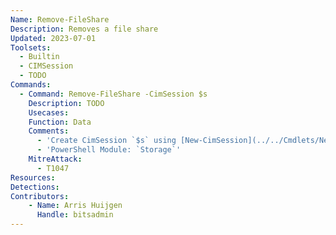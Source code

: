 ```yaml
---
Name: Remove-FileShare
Description: Removes a file share
Updated: 2023-07-01
Toolsets:
  - Builtin
  - CIMSession
  - TODO
Commands:
  - Command: Remove-FileShare -CimSession $s
    Description: TODO
    Usecases:
    Function: Data
    Comments:
      - 'Create CimSession `$s` using [New-CimSession](../../Cmdlets/New-CimSession/)'
      - 'PowerShell Module: `Storage`'
    MitreAttack:
      - T1047
Resources:
Detections:
Contributors:
    - Name: Arris Huijgen
      Handle: bitsadmin
---
```

